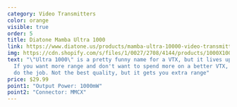 ```yaml
---
category: Video Transmitters
color: orange
visible: true
order: 5
title: Diatone Mamba Ultra 1000
link: https://www.diatone.us/products/mamba-ultra-10000-video-transmitter-m3
img: https://cdn.shopify.com/s/files/1/0027/2708/4144/products/1000X1000_2_3d1da5e4-16a9-4b61-ae55-74123be3ad9d_700x.jpg?v=1616570391
text: "\"Ultra 1000\" is a pretty funny name for a VTX, but it lives up to it.
  If you want more range and don't want to spend more on a better VTX, it will
  do the job. Not the best quality, but it gets you extra range"
price: $29.99
point1: "Output Power: 1000mW"
point2: "Connector: MMCX"
---
```

